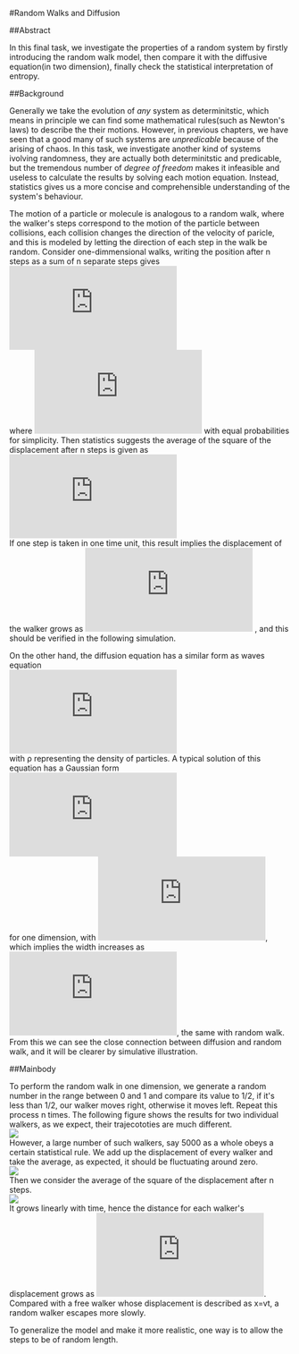 #Random Walks and Diffusion  

##Abstract  

In this final task, we investigate the properties of a random system by firstly introducing the random walk model, then compare it
with the diffusive equation(in two dimension), finally check the statistical interpretation of entropy.  

##Background  

Generally we take the evolution of *any* system as determinitstic, which means in principle we can find some mathematical rules(such
as Newton's laws) to describe the their motions. However, in previous chapters, we have seen that a good many of such systems are *unpredicable* because
of the arising of chaos. In this task, we investigate another kind of systems ivolving randomness, they are actually both determinitstic
and predicable, but the tremendous number of *degree of freedom* makes it infeasible and useless to calculate the results by solving
each motion equation. Instead, statistics gives us a more concise and comprehensible understanding of the system's behaviour.  

The motion of a particle or molecule is analogous to a random walk,  where the walker's steps correspond to the motion of the particle between collisions, each collision changes the direction of the velocity of paricle, and this is modeled by letting the direction of each step in the walk be random. Consider one-dimmensional walks, writing the position after n steps as a sum of n separate steps gives  
![](http://latex.codecogs.com/gif.latex?x_%7Bn%7D%3D%5Csum_%7Bi%3D1%7D%5E%7Bn%7Ds_%7Bi%7D)  
where ![](http://latex.codecogs.com/gif.latex?s_%7Bi%7D%3D%5Cpm%201) with equal probabilities for simplicity. Then statistics suggests the average of the square of the displacement after n steps is given as  
![](http://latex.codecogs.com/gif.latex?%5Cleft%20%5Clangle%20x_%7Bn%7D%5E%7B2%7D%20%5Cright%20%5Crangle%3D%5Csum_%7Bi%3D1%7D%5E%7Bn%7Ds_%7Bi%7D%5E%7B2%7D%3Dn)  
If one step is taken in one time unit, this result implies the displacement of the walker grows as ![](http://latex.codecogs.com/gif.latex?%5Csqrt%7B%5Cleft%20%5Clangle%20x%5E%7B2%7D%20%5Cright%20%5Crangle%7D%5Csim%20t%5E%7B1/2%7D) , and this should be verified in the following simulation.  

On the other hand, the diffusion equation has a similar form as waves equation  
![](http://latex.codecogs.com/gif.latex?%5Cfrac%7B%5Cpartial%20%5Crho%20%7D%7B%5Cpartial%20t%7D%3DD%5Cbigtriangledown%20%5E%7B2%7D%5Crho)  
with ρ representing the density of particles. A typical solution of this equation has a Gaussian form  
![](http://latex.codecogs.com/gif.latex?%5Crho%20%28x%2Ct%29%3D%5Cfrac%7B1%7D%7B%5Csigma%20%7Dexp%5Cleft%20%5B%20-%5Cfrac%7Bx%5E%7B2%7D%7D%7B2%5Csigma%20%5E%7B2%7D%7D%20%5Cright%20%5D)  
for one dimension, with ![](http://latex.codecogs.com/gif.latex?%5Csigma%20%3D%5Csqrt%7B2Dt%7D), which implies the width increases as ![](http://latex.codecogs.com/gif.latex?%5Csigma%5Csim%20t%5E%7B1/2%7D), the same with random walk. From this we can see the close connection between diffusion and random walk, and it will be clearer by simulative illustration.  

##Mainbody  

To perform the random walk in one dimension, we generate a random number in the range between 0 and 1 and compare its value to 1/2, if it's less than 1/2, our walker moves right, otherwise it moves left. Repeat this process n times. The following figure shows the results for two individual walkers, as we expect, their trajecototies are much different.  
![](http://i1.piimg.com/567571/433637dff8137497.png)  
However, a large number of such walkers, say 5000 as a whole obeys a certain statistical rule. We add up the displacement of every walker and take the average, as expected, it should be fluctuating around zero.  
![](http://i1.piimg.com/567571/50ad2863078ee80c.png)  
Then we consider the average of the square of the displacement after n steps.  
![](http://i1.piimg.com/567571/5edcc121c6831f63.png)  
It grows linearly with time, hence the distance for each walker's displacement grows as ![](http://latex.codecogs.com/gif.latex?%5Csqrt%7B%5Cleft%20%5Clangle%20x%5E%7B2%7D%20%5Cright%20%5Crangle%7D%5Csim%20t%5E%7B1/2%7D). Compared with a free walker whose displacement is described as x=vt, a random walker escapes more slowly.  

To generalize the model and make it more realistic, one way is to allow the steps to be of random length. 

